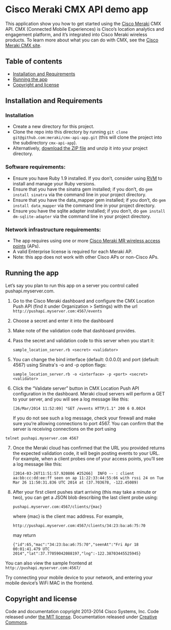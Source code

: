 # Cisco Meraki CMX API demo app

This application show you how to get started using the [Cisco Meraki](https://meraki.cisco.com/) CMX API. CMX (Connected Mobile Experiences) is Cisco’s location analytics and engagement platform, and it’s integrated into Cisco Meraki wireless products. To learn more about what you can do with CMX, see the [Cisco Meraki CMX site](https://meraki.cisco.com/solutions/cmx).

## Table of contents

- [Installation and Requirements](#installation-and-requirements)
- [Running the app](#running-the-app)
- [Copyright and license](#copyright-and-license)


## Installation and Requirements


### Installation

- Create a new directory for this project.
- Clone the repo into this directory by running `git clone git@github.com:meraki/cmx-api-app.git` (this will clone the project into the subdirectory `cmx-api-app`).
- Alternatively, [download the ZIP file](https://github.com/meraki/cmx-api-app/archive/master.zip) and unzip it into your project directory.

### Software requirements:

- Ensure you have Ruby 1.9 installed. If you don’t, consider using [RVM](https://rvm.io) to install and manage your Ruby versions.
- Ensure that you have the sinatra gem installed; if you don’t, do `gem install sinatra` via the command line in your project directory.
- Ensure that you have the data_mapper gem installed; if you don’t, do `gem install data_mapper` via the command line in your project directory.
- Ensure you have the sqlite adapter installed; if you don’t, do `gem install dm-sqlite-adapter` via the command line in your project directory.
     
### Network infrastructure requirements:

- The app requires using one or more [Cisco Meraki MR wireless access points](https://meraki.cisco.com/products/wireless) (APs).
- A valid Enterprise license is required for each Meraki AP.
- Note: this app does not work with other Cisco APs or non-Cisco APs.



## Running the app
Let’s say you plan to run this app on a server you control called pushapi.myserver.com.

1. Go to the Cisco Meraki dashboard and configure the CMX Location Push API (find it under Organization > Settings) with the url `http://pushapi.myserver.com:4567/events`
2. Choose a secret and enter it into the dashboard
3. Make note of the validation code that dashboard provides.
4. Pass the secret and validation code to this server when you start it:

	```sample_location_server.rb <secret> <validator>```
5. You can change the bind interface (default: 0.0.0.0) and port (default: 4567)
using Sinatra's -o and -p option flags:

	```sample_location_server.rb -o <interface> -p <port> <secret> <validator>```
6. Click the “Validate server” button in CMX Location Push API configuration in
the dashboard. Meraki cloud servers will perform a GET to your server, and you will
see a log message like this:

	```[26/Mar/2014 11:52:09] "GET /events HTTP/1.1" 200 6 0.0024```

	If you do not see such a log message, check your firewall and make sure
you’re allowing connections to port 4567. You can confirm that the server
is receiving connections on the port using

  ```telnet pushapi.myserver.com 4567```

7. Once the Meraki cloud has confirmed that the URL you provided returns the expected
validation code, it will begin posting events to your URL. For example, when
a client probes one of your access points, you’ll see a log message like
this:

	```[2014-03-26T11:51:57.920806 #25266]  INFO -- : client aa:bb:cc:dd:ee:ff seen on ap 11:22:33:44:55:66 with rssi 24 on Tue Mar 26 11:50:31.836 UTC 2014 at (37.703678, -122.45089)```

8. After your first client pushes start arriving (this may take a minute or two),
you can get a JSON blob describing the last client probe using:

	```pushapi.myserver.com:4567/clients/{mac}```

	where {mac} is the client mac address. For example,
	
	```http://pushapi.myserver.com:4567/clients/34:23:ba:a6:75:70```

	may return

	```{"id":65,"mac":"34:23:ba:a6:75:70","seenAt":"Fri Apr 18 00:01:41.479 UTC 2014","lat":37.77059042088197,"lng":-122.38703445525945}```

You can also view the sample frontend at ```http://pushapi.myserver.com:4567/```

Try connecting your mobile device to your network, and entering your mobile device‘s WiFi MAC in the frontend.

## Copyright and license

Code and documentation copyright 2013-2014 Cisco Systems, Inc. Code released under [the MIT license](LICENSE). Documentation released under [Creative Commons](DOCS-LICENSE).
